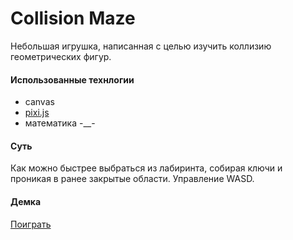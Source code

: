 Collision Maze
==============

Небольшая игрушка, написанная с целью изучить коллизию геометрических фигур.

#### Использованные технлогии

* canvas 
* <a href="http://www.pixijs.com">pixi.js</a>
* математика -__-

#### Суть

Как можно быстрее выбраться из лабиринта, собирая ключи и проникая в ранее закрытые области. Управление WASD.

#### Демка
<a href="#">Поиграть</a>
